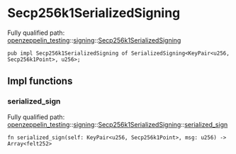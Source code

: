 # Secp256k1SerializedSigning

Fully qualified path: [openzeppelin_testing](./openzeppelin_testing.md)::[signing](./openzeppelin_testing-signing.md)::[Secp256k1SerializedSigning](./openzeppelin_testing-signing-Secp256k1SerializedSigning.md)

<pre><code class="language-cairo">pub impl Secp256k1SerializedSigning of SerializedSigning&lt;KeyPair&lt;u256, Secp256k1Point&gt;, u256&gt;;</code></pre>

## Impl functions

### serialized_sign

Fully qualified path: [openzeppelin_testing](./openzeppelin_testing.md)::[signing](./openzeppelin_testing-signing.md)::[Secp256k1SerializedSigning](./openzeppelin_testing-signing-Secp256k1SerializedSigning.md)::[serialized_sign](./openzeppelin_testing-signing-Secp256k1SerializedSigning.md#serialized_sign)

<pre><code class="language-cairo">fn serialized_sign(self: KeyPair&lt;u256, Secp256k1Point&gt;, msg: u256) -&gt; Array&lt;felt252&gt;</code></pre>


